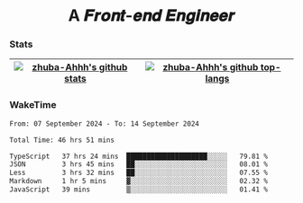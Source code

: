 <h1 align="center">A 𝑭𝒓𝒐𝒏𝒕-𝒆𝒏𝒅 𝑬𝒏𝒈𝒊𝒏𝒆𝒆𝒓</h1>

### Stats

| <a href="https://github.com/zhuba-Ahhh"><img align="center" src="https://github-readme-stats.vercel.app/api?username=zhuba-Ahhh&hide_title=true&hide_border=true&show_icons=trueline_height=21&text_color=000&icon_color=000&bg_color=0,ea6161,ffc64d,fffc4d,52fa5a&theme=graywhite" alt="zhuba-Ahhh's github stats" /> </a> | <a href="https://github.com/zhuba-Ahhh"><img align="center" src="https://github-readme-stats.vercel.app/api/top-langs/?username=zhuba-Ahhh&hide_title=true&hide_border=true&layout=compact&hide_border=true&show_icons=trueline_height=40&text_color=000&icon_color=000&bg_color=0,ea6161,ffc64d,fffc4d,52fa5a&theme=graywhite&langs_count=6" alt="zhuba-Ahhh's github top-langs"/> </a> |
| ------------- | ------------- |

### WakeTime

<!--START_SECTION:waka-->

```txt
From: 07 September 2024 - To: 14 September 2024

Total Time: 46 hrs 51 mins

TypeScript   37 hrs 24 mins  ████████████████████░░░░░   79.81 %
JSON         3 hrs 45 mins   ██░░░░░░░░░░░░░░░░░░░░░░░   08.01 %
Less         3 hrs 32 mins   ██░░░░░░░░░░░░░░░░░░░░░░░   07.55 %
Markdown     1 hr 5 mins     ▓░░░░░░░░░░░░░░░░░░░░░░░░   02.32 %
JavaScript   39 mins         ▒░░░░░░░░░░░░░░░░░░░░░░░░   01.41 %
```

<!--END_SECTION:waka-->
